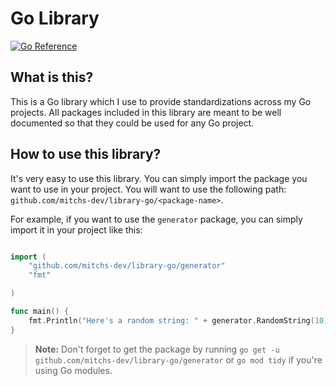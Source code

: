 # Go Library

[![Go Reference](https://pkg.go.dev/badge/github.com/mitchs-dev/library-go.svg)](https://pkg.go.dev/github.com/mitchs-dev/library-go)

## What is this?

This is a Go library which I use to provide standardizations across my Go projects. All packages included in this library are meant to be well documented so that they could be used for any Go project.

## How to use this library?

It's very easy to use this library. You can simply import the package you want to use in your project. You will want to use the following path: `github.com/mitchs-dev/library-go/<package-name>`.

For example, if you want to use the `generator` package, you can simply import it in your project like this:

```go

import (
    "github.com/mitchs-dev/library-go/generator"
    "fmt"

)

func main() {
    fmt.Println("Here's a random string: " + generator.RandomString(10))
}
```

> **Note:** Don't forget to get the package by running `go get -u github.com/mitchs-dev/library-go/generator` or `go mod tidy` if you're using Go modules.
